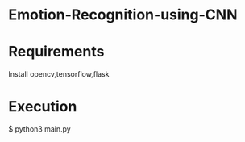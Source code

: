 # Emotion-Recognition-using-CNN

# Requirements
Install opencv,tensorflow,flask

# Execution
$ python3 main.py
